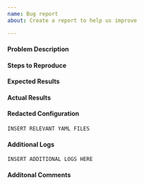 ```yaml
---
name: Bug report
about: Create a report to help us improve

---
```


#### Problem Description

#### Steps to Reproduce

#### Expected Results

#### Actual Results

#### Redacted Configuration
```
INSERT RELEVANT YAML FILES
```

#### Additional Logs
```
INSERT ADDITIONAL LOGS HERE
```

#### Additonal Comments
